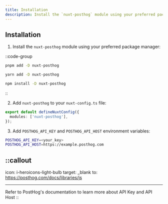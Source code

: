 ```yaml
---
title: Installation
description: Install the `nuxt-posthog` module using your preferred package manager.
---
```


## Installation

1. Install the `nuxt-posthog` module using your preferred package manager:

::code-group
```bash [pnpm]
pnpm add -D nuxt-posthog
```

```bash [yarn]
yarn add -D nuxt-posthog
```

```bash [npm]
npm install -D nuxt-posthog
```
::

2. Add `nuxt-posthog` to your `nuxt-config.ts` file:

```typescript [nuxt.config.ts]
export default defineNuxtConfig({
  modules: ['nuxt-posthog'],
});
```

3. Add `POSTHOG_API_KEY` and `POSTHOG_API_HOST` environment variables:

```bash [.env]
POSTHOG_API_KEY=<your_key>
POSTHOG_API_HOST=https://example.posthog.com
```

::callout
---
icon: i-heroicons-light-bulb
target: \_blank
to: https://posthog.com/docs/libraries/js

---
Refer to PostHog's documentation to learn more about API Key and API Host
::
